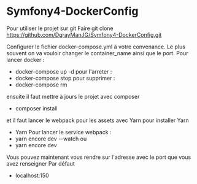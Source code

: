 # Symfony4-DockerConfig

Pour utiliser le projet sur git 
Faire git clone https://github.com/DgrayManJG/Symfony4-DockerConfig.git

Configurer le fichier docker-compose.yml à votre convenance.
Le plus souvent on va vouloir changer le container_name ainsi que le port.
Pour lancer docker :
- docker-compose up -d
pour l'arreter : 
- docker-compose stop
pour supprimer : 
- docker-compose rm

ensuite il faut mettre à jours le projet avec composer
- composer install

et il faut lancer le webpack pour les assets avec Yarn
pour installer Yarn
- Yarn
Pour lancer le service webpack :
- yarn encore dev --watch
ou 
- yarn encore dev

Vous pouvez maintenant vous rendre sur l'adresse avec le port que vous avez renseigner
Par défaut 
- localhost:150
